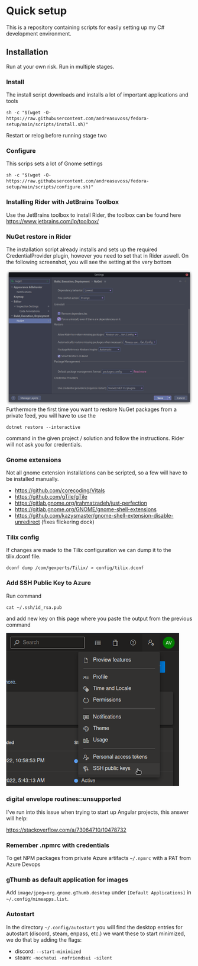 # Quick setup
This is a repository containing scripts for easily setting up my C# development environment.

## Installation
Run at your own risk. Run in multiple stages. 
### Install
The install script downloads and installs a lot of important applications and tools
```shell
sh -c "$(wget -O- https://raw.githubusercontent.com/andreasuvoss/fedora-setup/main/scripts/install.sh)"
```
Restart or relog before running stage two
### Configure
This scrips sets a lot of Gnome settings
```shell
sh -c "$(wget -O- https://raw.githubusercontent.com/andreasuvoss/fedora-setup/main/scripts/configure.sh)"
```
### Installing Rider with JetBrains Toolbox
Use the JetBrains toolbox to install Rider, the toolbox can be found here
https://www.jetbrains.com/lp/toolbox/

### NuGet restore in Rider
The installation script already installs and sets up the required CredentialProvider plugin, however you need to set that in Rider aswell. On the following screenshot, you will see the setting at the very bottom

![Rider settings](https://raw.githubusercontent.com/andreasuvoss/fedora-setup/main/blob/rider-nuget.png)
Furthermore the first time you want to restore NuGet packages from a private feed, you will have to use the 
```shell
dotnet restore --interactive
```
command in the given project / solution and follow the instructions. Rider will not ask you for credentials.

### Gnome extensions
Not all gnome extension installations can be scripted, so a few will have to be installed manually.

* https://github.com/corecoding/Vitals
* https://github.com/gTile/gTile
* https://gitlab.gnome.org/jrahmatzadeh/just-perfection
* https://gitlab.gnome.org/GNOME/gnome-shell-extensions
* https://github.com/kazysmaster/gnome-shell-extension-disable-unredirect (fixes flickering dock)

### Tilix config
If changes are made to the Tilix configuration we can dump it to the tilix.dconf file.
```shell
dconf dump /com/gexperts/Tilix/ > config/tilix.dconf
```

### Add SSH Public Key to Azure
Run command
```shell
cat ~/.ssh/id_rsa.pub
```
and add new key on this page where you paste the output from the previous command

![SSH key](https://raw.githubusercontent.com/andreasuvoss/fedora-setup/main/blob/azure-ssh.png)

### digital envelope routines::unsupported
I've run into this issue when trying to start up Angular projects, this answer will help:

https://stackoverflow.com/a/73064710/10478732

### Remember .npmrc with credentials
To get NPM packages from private Azure artifacts `~/.npmrc` with a PAT from Azure Devops

### gThumb as default application for images
Add `image/jpeg=org.gnome.gThumb.desktop` under `[Default Applications]` in `~/.config/mimeapps.list`.

### Autostart
In the directory `~/.config/autostart` you will find the desktop entries for autostart (discord, steam, enpass, etc.)
we want these to start minimized, we do that by adding the flags:
* discord: `--start-minimized` 
* steam: `-nochatui -nofriendsui -silent`
